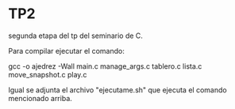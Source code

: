 # TP2
segunda etapa del tp del seminario de C.

Para compilar ejecutar el comando:

gcc -o ajedrez -Wall main.c manage_args.c tablero.c lista.c move_snapshot.c play.c

Igual se adjunta el archivo "ejecutame.sh" que ejecuta el comando mencionado arriba.
